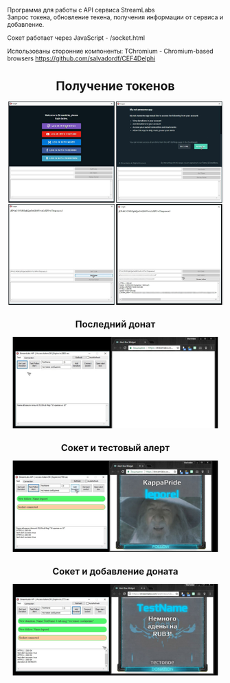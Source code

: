 Программа для работы с API сервиса StreamLabs  
Запрос токена, обновление текена, получения информации от сервиса и добавление.

Сокет работает через JavaScript - /socket.html

Использованы сторонние компоненты:
TChromium - Chromium-based browsers https://github.com/salvadordf/CEF4Delphi


<div align='center'>
<p><h1>Получение токенов</h1></p>
<img width="49%" src='./Screenshots/snapshot1_1.jpg'>
<img width="49%" src='./Screenshots/snapshot1_2.jpg'>
<img width="49%" src='./Screenshots/snapshot1_3.jpg'>
<img width="49%" src='./Screenshots/snapshot1_4.jpg'>
</div>
<div align='center'>
<p><h2>Последний донат</h2></p>
<img width="95%" src='./Screenshots/snapshot2_1.jpg'>
<p><h2>Сокет и тестовый алерт</h2></p>
<img width="95%" src='./Screenshots/snapshot2_2.jpg'>
<p><h2>Сокет и добавление доната</h2></p>
<img width="95%" src='./Screenshots/snapshot2_3.jpg'>
</div>

